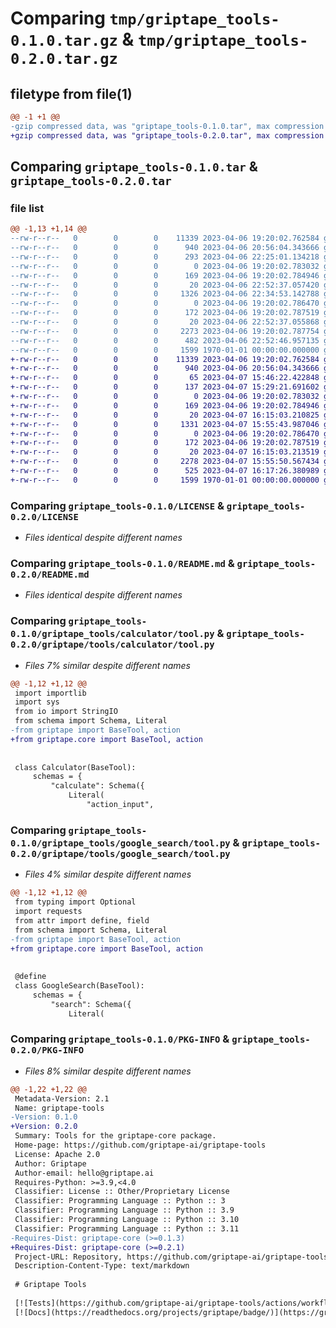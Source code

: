# Comparing `tmp/griptape_tools-0.1.0.tar.gz` & `tmp/griptape_tools-0.2.0.tar.gz`

## filetype from file(1)

```diff
@@ -1 +1 @@
-gzip compressed data, was "griptape_tools-0.1.0.tar", max compression
+gzip compressed data, was "griptape_tools-0.2.0.tar", max compression
```

## Comparing `griptape_tools-0.1.0.tar` & `griptape_tools-0.2.0.tar`

### file list

```diff
@@ -1,13 +1,14 @@
--rw-r--r--   0        0        0    11339 2023-04-06 19:20:02.762584 griptape_tools-0.1.0/LICENSE
--rw-r--r--   0        0        0      940 2023-04-06 20:56:04.343666 griptape_tools-0.1.0/README.md
--rw-r--r--   0        0        0      293 2023-04-06 22:25:01.134218 griptape_tools-0.1.0/griptape_tools/__init__.py
--rw-r--r--   0        0        0        0 2023-04-06 19:20:02.783032 griptape_tools-0.1.0/griptape_tools/calculator/__init__.py
--rw-r--r--   0        0        0      169 2023-04-06 19:20:02.784946 griptape_tools-0.1.0/griptape_tools/calculator/manifest.yml
--rw-r--r--   0        0        0       20 2023-04-06 22:52:37.057420 griptape_tools-0.1.0/griptape_tools/calculator/requirements.txt
--rw-r--r--   0        0        0     1326 2023-04-06 22:34:53.142788 griptape_tools-0.1.0/griptape_tools/calculator/tool.py
--rw-r--r--   0        0        0        0 2023-04-06 19:20:02.786470 griptape_tools-0.1.0/griptape_tools/google_search/__init__.py
--rw-r--r--   0        0        0      172 2023-04-06 19:20:02.787519 griptape_tools-0.1.0/griptape_tools/google_search/manifest.yml
--rw-r--r--   0        0        0       20 2023-04-06 22:52:37.055868 griptape_tools-0.1.0/griptape_tools/google_search/requirements.txt
--rw-r--r--   0        0        0     2273 2023-04-06 19:20:02.787754 griptape_tools-0.1.0/griptape_tools/google_search/tool.py
--rw-r--r--   0        0        0      482 2023-04-06 22:52:46.957135 griptape_tools-0.1.0/pyproject.toml
--rw-r--r--   0        0        0     1599 1970-01-01 00:00:00.000000 griptape_tools-0.1.0/PKG-INFO
+-rw-r--r--   0        0        0    11339 2023-04-06 19:20:02.762584 griptape_tools-0.2.0/LICENSE
+-rw-r--r--   0        0        0      940 2023-04-06 20:56:04.343666 griptape_tools-0.2.0/README.md
+-rw-r--r--   0        0        0       65 2023-04-07 15:46:22.422848 griptape_tools-0.2.0/griptape/__init__.py
+-rw-r--r--   0        0        0      137 2023-04-07 15:29:21.691602 griptape_tools-0.2.0/griptape/tools/__init__.py
+-rw-r--r--   0        0        0        0 2023-04-06 19:20:02.783032 griptape_tools-0.2.0/griptape/tools/calculator/__init__.py
+-rw-r--r--   0        0        0      169 2023-04-06 19:20:02.784946 griptape_tools-0.2.0/griptape/tools/calculator/manifest.yml
+-rw-r--r--   0        0        0       20 2023-04-07 16:15:03.210825 griptape_tools-0.2.0/griptape/tools/calculator/requirements.txt
+-rw-r--r--   0        0        0     1331 2023-04-07 15:55:43.987046 griptape_tools-0.2.0/griptape/tools/calculator/tool.py
+-rw-r--r--   0        0        0        0 2023-04-06 19:20:02.786470 griptape_tools-0.2.0/griptape/tools/google_search/__init__.py
+-rw-r--r--   0        0        0      172 2023-04-06 19:20:02.787519 griptape_tools-0.2.0/griptape/tools/google_search/manifest.yml
+-rw-r--r--   0        0        0       20 2023-04-07 16:15:03.213519 griptape_tools-0.2.0/griptape/tools/google_search/requirements.txt
+-rw-r--r--   0        0        0     2278 2023-04-07 15:55:50.567434 griptape_tools-0.2.0/griptape/tools/google_search/tool.py
+-rw-r--r--   0        0        0      525 2023-04-07 16:17:26.380989 griptape_tools-0.2.0/pyproject.toml
+-rw-r--r--   0        0        0     1599 1970-01-01 00:00:00.000000 griptape_tools-0.2.0/PKG-INFO
```

### Comparing `griptape_tools-0.1.0/LICENSE` & `griptape_tools-0.2.0/LICENSE`

 * *Files identical despite different names*

### Comparing `griptape_tools-0.1.0/README.md` & `griptape_tools-0.2.0/README.md`

 * *Files identical despite different names*

### Comparing `griptape_tools-0.1.0/griptape_tools/calculator/tool.py` & `griptape_tools-0.2.0/griptape/tools/calculator/tool.py`

 * *Files 7% similar despite different names*

```diff
@@ -1,12 +1,12 @@
 import importlib
 import sys
 from io import StringIO
 from schema import Schema, Literal
-from griptape import BaseTool, action
+from griptape.core import BaseTool, action
 
 
 class Calculator(BaseTool):
     schemas = {
         "calculate": Schema({
             Literal(
                 "action_input",
```

### Comparing `griptape_tools-0.1.0/griptape_tools/google_search/tool.py` & `griptape_tools-0.2.0/griptape/tools/google_search/tool.py`

 * *Files 4% similar despite different names*

```diff
@@ -1,12 +1,12 @@
 from typing import Optional
 import requests
 from attr import define, field
 from schema import Schema, Literal
-from griptape import BaseTool, action
+from griptape.core import BaseTool, action
 
 
 @define
 class GoogleSearch(BaseTool):
     schemas = {
         "search": Schema({
             Literal(
```

### Comparing `griptape_tools-0.1.0/PKG-INFO` & `griptape_tools-0.2.0/PKG-INFO`

 * *Files 8% similar despite different names*

```diff
@@ -1,22 +1,22 @@
 Metadata-Version: 2.1
 Name: griptape-tools
-Version: 0.1.0
+Version: 0.2.0
 Summary: Tools for the griptape-core package.
 Home-page: https://github.com/griptape-ai/griptape-tools
 License: Apache 2.0
 Author: Griptape
 Author-email: hello@griptape.ai
 Requires-Python: >=3.9,<4.0
 Classifier: License :: Other/Proprietary License
 Classifier: Programming Language :: Python :: 3
 Classifier: Programming Language :: Python :: 3.9
 Classifier: Programming Language :: Python :: 3.10
 Classifier: Programming Language :: Python :: 3.11
-Requires-Dist: griptape-core (>=0.1.3)
+Requires-Dist: griptape-core (>=0.2.1)
 Project-URL: Repository, https://github.com/griptape-ai/griptape-tools
 Description-Content-Type: text/markdown
 
 # Griptape Tools
 
 [![Tests](https://github.com/griptape-ai/griptape-tools/actions/workflows/tests.yml/badge.svg)](https://github.com/griptape-ai/griptape-tools/actions/workflows/tests.yml)
 [![Docs](https://readthedocs.org/projects/griptape/badge/)](https://griptape.readthedocs.io)
```


